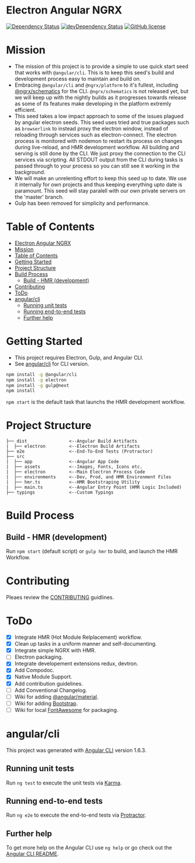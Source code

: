 # Electron Angular NGRX
[![Dependency Status](https://david-dm.org/kaffiend/electron-angular-ngrx.svg)](https://david-dm.org/kaffiend/electron-angular-ngrx)
[![devDependency Status](https://david-dm.org/kaffiend/electron-angular-ngrx/dev-status.svg)](https://david-dm.org/kaffiend/electron-angular-ngrx#info=devDependencies)
[![GitHub license](https://img.shields.io/github/license/Kaffiend/electron-angular-ngrx.svg)](https://github.com/Kaffiend/electron-angular-ngrx/blob/master/LICENSE)

# Mission
- The mission of this project is to provide a simple to use quick start seed that works with `@angular/cli`. This is to keep this seed's build and development process easy to maintain and build on.
- Embracing `@angular/cli` and `@ngrx/platform` to it's fullest, including [@ngrx/schematics](https://github.com/ngrx/platform/issues/674) for the CLI. `@ngrx/schematics` is not released yet, but we will keep up with the nightly builds as it progresses towards release as some of its features make developing in the platform extremly efficient.
-  This seed takes a low impact approach to some of the issues plagued by angular electron seeds. This seed uses tried and true packages such as `browserlink` to instead proxy the electron window, instead of reloading through services such as electron-connect. The electron process is monitored with nodemon to restart its process on changes during live-reload, and HMR development workflow.
All building and serving is still done by the CLI. We just proxy the connection to the CLI services via scripting. All STDOUT output from the CLI during tasks is passed through to your process so you can still see it working in the background.
- We will make an unrelenting effort to keep this seed up to date. We use it internally for own projects and thus keeping everything upto date is paramount. This seed will stay paralell with our own private servers on the 'master' branch.
- Gulp has been removed for simplicity and performance.

# Table of Contents
- [Electron Angular NGRX](#electron-angular-ngrx)
- [Mission](#mission)
- [Table of Contents](#table-of-contents)
- [Getting Started](#getting-started)
- [Project Structure](#project-structure)
- [Build Process](#build-process)
  - [Build - HMR (development)](#build---hmr-development)
- [Contributing](#contributing)
- [ToDo](#todo)
- [angular/cli](#angularcli)
  - [Running unit tests](#running-unit-tests)
  - [Running end-to-end tests](#running-end-to-end-tests)
  - [Further help](#further-help)

# Getting Started
  - This project requires Electron, Gulp, and Angular CLI.
  - See [angular/cli](#angularcli) for CLI version. 

```bash
npm install -g @angular/cli
npm install -g electron
npm install -g gulp@next
npm install
```
`npm start` is the default task that launchs the HMR development workflow.

# Project Structure
```
├── dist                <--Angular Build Artifacts
|  ├── electron         <--Electron Build Artifacts
├── e2e                 <--End-To-End Tests (Protractor)
├── src
|  ├── app              <--Angular App Code
|  ├── assets           <--Images, Fonts, Icons etc.
|  ├── electron         <--Main Electron Process Code
|  ├── environments     <--Dev, Prod, and HMR Environment Files
|  ├── hmr.ts           <--HMR Bootstraping Utility
|  ├── main.ts          <--Angular Entry Point (HMR Logic Included)
├── typings             <--Custom Typings
```

# Build Process


## Build - HMR (development)
Run `npm start` (default script) or `gulp hmr` to build,  and launch the HMR Workflow. 


# Contributing
Pleaes review the [CONTRIBUTING](https://github.com/Kaffiend/electron-angular-ngrx/blob/master/CONTRIBUTING.md) guidlines.

# ToDo
- [x] Integrate HMR (Hot Module Relplacement) workflow.
- [x] Clean up tasks in a uniform manner and self-documenting.
- [x] Integrate simple NGRX with HMR.
- [ ] Electron packaging.
- [x] Integrate developement extensions redux, devtron.
- [x] Add Compodoc.
- [x] Native Module Support.
- [x] Add contribution guidelines.
- [ ] Add Conventional Changelog.
- [ ] Wiki for adding [@angular/material](https://github.com/angular/material).
- [ ] Wiki for adding [Bootstrap](https://github.com/twbs/bootstrap).
- [ ] Wiki for local [FontAwesome](https://github.com/FortAwesome/Font-Awesome) for packaging.

# angular/cli 
This project was generated with [Angular CLI](https://github.com/angular/angular-cli) version 1.6.3.


## Running unit tests

Run `ng test` to execute the unit tests via [Karma](https://karma-runner.github.io).

## Running end-to-end tests

Run `ng e2e` to execute the end-to-end tests via [Protractor](http://www.protractortest.org/).

## Further help

To get more help on the Angular CLI use `ng help` or go check out the [Angular CLI README](https://github.com/angular/angular-cli/blob/master/README.md).
